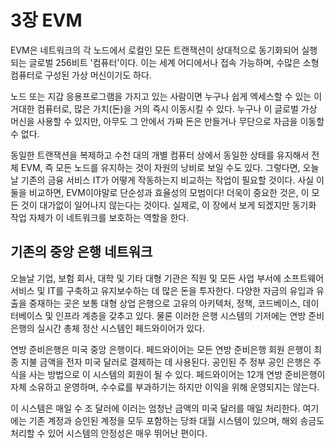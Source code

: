 # 3장 EVM

EVM은 네트워크의 각 노드에서 로컬인 모든 트랜잭션이 상대적으로 동기화되어 실행되는 글로벌 256비트 '컴퓨터'이다. 이는 세계 어디에서나 접속 가능하며, 수많은 소형 컴퓨터로 구성된 가상 머신이기도 하다. 

노드 또는 지갑 응용프로그램을 가지고 있는 사람이면 누구나 쉽게 엑세스할 수 있는 이 거대한 컴퓨터로, 많은 가치(돈)을 거의 즉시 이동시킬 수 있다. 누구나 이 글로벌 가상 머신을 사용할 수 있지만, 아무도 그 안에서 가짜 돈은 만들거나 무단으로 자금을 이동할 수 없다. 

동일한 트랜잭션을 복제하고 수천 대의 개별 컴퓨터 상에서 동일한 상태를 유지해서 전체 EVM, 즉 모든 노드를 유지하는 것이 자원의 낭비로 보일 수도 있다. 그렇다면, 오늘날 기존의 금융 서비스 IT가 어떻게 작동하는지 비교하는 작업이 필요할 것이다. 사실 이 둘을 비교하면, EVM이야말로 단순성과 효율성의 모범이다! 더욱이 중요한 것은, 이 모든 것이 대가없이 일어나지 않는다는 것이다. 실제로, 이 장에서 보게 되겠지만 동기화 작업 자체가 이 네트워크를 보호하는 역할을 한다.



## 기존의 중앙 은행 네트워크

오늘날 기업, 보험 회사, 대학 및 기타 대형 기관은 직원 및 모든 사업 부서에 소프트웨어 서비스 및 IT를 구축하고 유지보수하는 데 많은 돈을 투자한다. 다양한 자금의 유입과 유출을 중재하는 곳은 보통 대형 상업 은행으로 고유의 아키텍처, 정책, 코드베이스, 데이터베이스 및 인프라 계층을 갖추고 있다. 물론 이러한 은행 시스템의 기저에는 연방 준비은행의 실시간 총체 정산 시스템인 페드와이어가 있다.

연방 준비은행은 미국 중앙 은행이다. 페드와이어는 모든 연방 준비은행 회원 은행이 최종 지불 금액을 전자 미국 달러로 결제하는 데 사용된다. 공인된 주 정부 공인 은행은 주식을 사는 방법으로 이 시스템의 회원이 될 수 있다. 페드와이어는 12개 연방 준비은행이 자체 소유하고 운영하며, 수수료를 부과하기는 하지만 이익을 위해 운영되지는 않는다.

이 시스템은 매일 수 조 달러에 이러는 엄청난 금액의 미국 달러를 매일 처리한다. 여기에는 기존 계정과 승인된 계정을 모두 포함하는 당좌 대월 시스템이 있으며, 해외 송금도 처리할 수 있어 시스템의 안정성은 매우 뛰어난 편이다. 